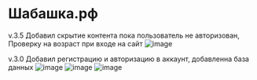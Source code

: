 # Шабашка.рф
v.3.5 Добавил скрытие контента пока пользователь не авторизован, Проверку на возраст при входе на сайт
![image](https://github.com/hotlole/Shabashka.ru/assets/109622231/11927afe-2ff5-4b58-ba84-0171e402a1fd)

v.3.0 Добавил регистрацию и авторизацию в аккаунт, добавленна база данных
![image](https://github.com/hotlole/Shabashka.ru/assets/109622231/b18f2593-12d6-4c90-9c76-fdc223cf22d5)
![image](https://github.com/hotlole/Shabashka.ru/assets/109622231/8c47873f-9dd1-42d6-a69d-ab45bd666934)
![image](https://github.com/hotlole/Shabashka.ru/assets/109622231/3f752b5e-20f9-4b4f-9325-d577bd69e1cc)



